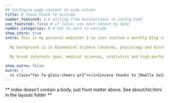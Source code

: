 ```yaml
---
## Configure page content in wide column
title: # leave blank to exclude
number_featured: 1 # pulling from mainSections in config.toml
use_featured: false # if false, use most recent by date
number_categories: 0 # set to zero to exclude
show_intro: true
intro: This is my personal website! I've just started a monthly blog series called 'Curiosity Chronicles'. I'll keep updates on some interesting projects (to me at least), the trials and tribulations of my PhD and some randomness! <br><br>
  
  My background is in Biomedical Science (anatomy, physiology and biochemistry). As an avid runner, I then completed an MPhil, predicting and modelling elite sports. Now, continuing to follow my curiosities I'm deep into medical statistics. With my PhD focusing on meta-research in clinical prediction models, examining poor statistical practices. <br><br>
  
  My broad interests span, medical sciences, statistics and high-performance sport. With personal interests in chemistry, art, coding, reading and everything in between!
  
show_outro: false
outro: |
  <i class="fas fa-glass-cheers pr2"></i>Sincere thanks to [Maëlle Salmon](https://masalmon.eu/) for her help naming this Hugo theme!
---
```


** index doesn't contain a body, just front matter above.
See about/list.html in the layouts folder **
